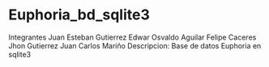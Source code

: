 # Euphoria_bd_sqlite3
Integrantes Juan Esteban Gutierrez Edwar Osvaldo Aguilar Felipe Caceres Jhon Gutierrez Juan Carlos Mariño Descripcion: Base de datos Euphoria en sqlite3
